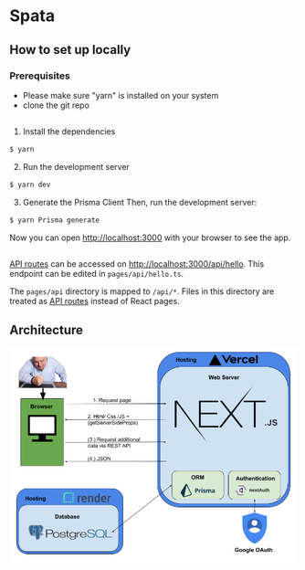 # Spata

## How to set up locally

### Prerequisites
- Please make sure "yarn" is installed on your system
- clone the git repo
##

 1. Install the dependencies 
```bash 
$ yarn 
```
2. Run the development server 
```bash 
$ yarn dev 
```
3. Generate the Prisma Client 
Then, run the development server: 
```bash 
$ yarn Prisma generate 
```  
Now you can open [http://localhost:3000](http://localhost:3000) with your browser to see the app.

## 

  

[API routes](https://nextjs.org/docs/api-routes/introduction) can be accessed on [http://localhost:3000/api/hello](http://localhost:3000/api/hello). This endpoint can be edited in `pages/api/hello.ts`.

  

The `pages/api` directory is mapped to `/api/*`. Files in this directory are treated as [API routes](https://nextjs.org/docs/api-routes/introduction) instead of React pages.

  

## Architecture


![image info](./readme_res/arch.png)

